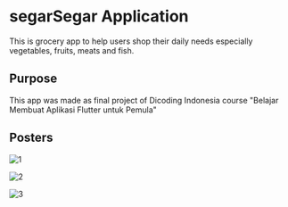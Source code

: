 # segarSegar Application

This is grocery app to help users shop their daily needs especially vegetables, fruits, meats and fish.

## Purpose

This app was made as final project of Dicoding Indonesia course "Belajar Membuat Aplikasi Flutter untuk Pemula"

## Posters

![1](https://github.com/adityoqrren/segarsegar-grocery-app/assets/37008918/110a313a-8cb1-4f13-bed4-af610f07ae8a)

![2](https://github.com/adityoqrren/segarsegar-grocery-app/assets/37008918/1f129134-89c9-4f3d-a4fa-eed540389b19)

![3](https://github.com/adityoqrren/segarsegar-grocery-app/assets/37008918/d5f0a3e9-09d4-4fb0-91af-41a4b535704b)



